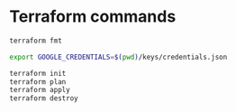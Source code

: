 # Terraform commands

```bash
terraform fmt
```

```bash
export GOOGLE_CREDENTIALS=$(pwd)/keys/credentials.json
```

```bash
terraform init
terraform plan
terraform apply
terraform destroy
```